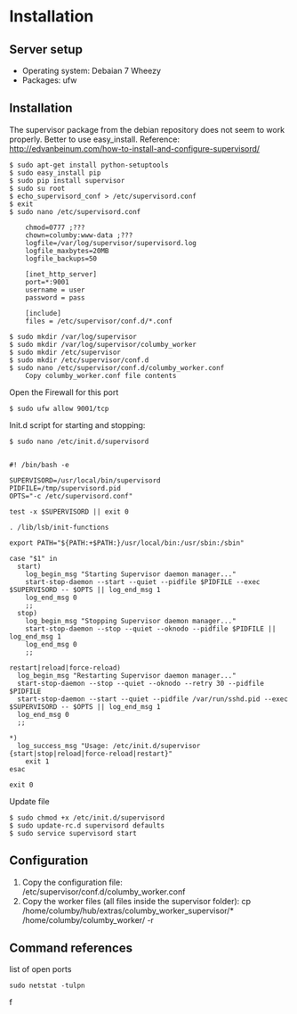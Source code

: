 # Installation

## Server setup
  * Operating system: Debaian 7 Wheezy
  * Packages: ufw

## Installation
The supervisor package from the debian repository does not seem to work properly. Better to use easy_install. Reference: http://edvanbeinum.com/how-to-install-and-configure-supervisord/

    $ sudo apt-get install python-setuptools
    $ sudo easy_install pip
    $ sudo pip install supervisor
    $ sudo su root
    $ echo_supervisord_conf > /etc/supervisord.conf
    $ exit
    $ sudo nano /etc/supervisord.conf

	    chmod=0777 ;???
	    chown=columby:www-data ;???
	    logfile=/var/log/supervisor/supervisord.log
	    logfile_maxbytes=20MB
	    logfile_backups=50
	    
	    [inet_http_server]
	    port=*:9001
	    username = user
	    password = pass
	    
	    [include]
	    files = /etc/supervisor/conf.d/*.conf  
	    
	$ sudo mkdir /var/log/supervisor
	$ sudo mkdir /var/log/supervisor/columby_worker
	$ sudo mkdir /etc/supervisor
	$ sudo mkdir /etc/supervisor/conf.d
	$ sudo nano /etc/supervisor/conf.d/columby_worker.conf
	    Copy columby_worker.conf file contents
		  
	

Open the Firewall for this port

    $ sudo ufw allow 9001/tcp

Init.d script for starting and stopping: 
    
    $ sudo nano /etc/init.d/supervisord

    
    #! /bin/bash -e
  
    SUPERVISORD=/usr/local/bin/supervisord
    PIDFILE=/tmp/supervisord.pid
    OPTS="-c /etc/supervisord.conf"
  
    test -x $SUPERVISORD || exit 0
  
    . /lib/lsb/init-functions
  
    export PATH="${PATH:+$PATH:}/usr/local/bin:/usr/sbin:/sbin"
  
    case "$1" in
      start)
        log_begin_msg "Starting Supervisor daemon manager..."
        start-stop-daemon --start --quiet --pidfile $PIDFILE --exec $SUPERVISORD -- $OPTS || log_end_msg 1
        log_end_msg 0
        ;;
      stop)
        log_begin_msg "Stopping Supervisor daemon manager..."
        start-stop-daemon --stop --quiet --oknodo --pidfile $PIDFILE || log_end_msg 1
        log_end_msg 0
        ;;

    restart|reload|force-reload)
      log_begin_msg "Restarting Supervisor daemon manager..."
      start-stop-daemon --stop --quiet --oknodo --retry 30 --pidfile $PIDFILE
      start-stop-daemon --start --quiet --pidfile /var/run/sshd.pid --exec $SUPERVISORD -- $OPTS || log_end_msg 1
      log_end_msg 0
      ;;

    *)
      log_success_msg "Usage: /etc/init.d/supervisor
    {start|stop|reload|force-reload|restart}"
        exit 1
    esac
  
    exit 0
    
 Update file

    $ sudo chmod +x /etc/init.d/supervisord  
    $ sudo update-rc.d supervisord defaults
    $ sudo service supervisord start

## Configuration
  1. Copy the configuration file:  
    /etc/supervisor/conf.d/columby_worker.conf
  2. Copy the worker files (all files inside the supervisor folder): 
    cp /home/columby/hub/extras/columby_worker_supervisor/* /home/columby/columby_worker/ -r

## Command references
list of open ports

    sudo netstat -tulpn
f